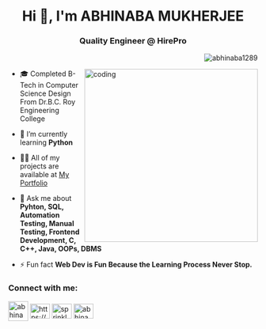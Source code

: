<h1 align="center">Hi 👋, I'm ABHINABA MUKHERJEE</h1>
<h3 align="center">Quality Engineer @ HirePro</h3>

<p align="right"> <img src="https://komarev.com/ghpvc/?username=abhinaba1289&label=Profile%20views&color=0e75b6&style=flat" alt="abhinaba1289" /> </p>
<img align = "right"  alt="coding" width="350"  src="https://github.com/Abhinaba1289/Abhinaba1289/assets/112745548/6c8c656e-4a4f-4681-9d0c-b25aac787a74" >


  
- 🎓 Completed B-Tech in Computer Science Design From Dr.B.C. Roy Engineering College 
  
- 🌱 I’m currently learning **Python**

- 👨‍💻 All of my projects are available at  [My Portfolio](https://abhinaba-one.vercel.app/)

- 💬 Ask me about **Pyhton, SQL, Automation Testing, Manual Testing, Frontend Development, C, C++, Java, OOPs, DBMS**

- ⚡ Fun fact **Web Dev is Fun Because the Learning Process Never Stop.**



<h3 align="left">Connect with me:</h3>
<p align="left">
<a href="https://twitter.com/abhinaba1289" target="blank"><img align="center" src="https://github.com/Abhinaba1289/Abhinaba1289/assets/112745548/bc12ea25-c1dc-438f-89af-f48bcb26e84c" alt="abhinaba1289"  width="40" /></a>
<a href="https://www.linkedin.com/in/abhinaba-mukherjee-13589624a/" target="blank"><img align="center" src="https://raw.githubusercontent.com/rahuldkjain/github-profile-readme-generator/master/src/images/icons/Social/linked-in-alt.svg" alt="https://www.linkedin.com/in/abhinaba-mukherjee-13589624a/" height="30" width="40" /></a>
<a href="https://instagram.com/sprinkle_the_capture" target="blank"><img align="center" src="https://raw.githubusercontent.com/rahuldkjain/github-profile-readme-generator/master/src/images/icons/Social/instagram.svg" alt="sprinkle_the_capture" height="30" width="40" /></a>
<a href="https://auth.geeksforgeeks.org/user/abhinaba2048" target="blank"><img align="center" src="https://raw.githubusercontent.com/rahuldkjain/github-profile-readme-generator/master/src/images/icons/Social/geeks-for-geeks.svg" alt="abhinaba2048" height="30" width="40" /></a>
</p>



